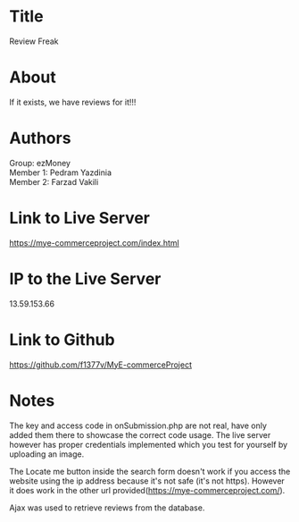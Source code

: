 # Title
  Review Freak
# About 
  If it exists, we have reviews for it!!!
# Authors 
  Group: ezMoney\
  Member 1: Pedram Yazdinia\
  Member 2: Farzad Vakili
# Link to Live Server 
  https://mye-commerceproject.com/index.html
# IP to the Live Server 
  13.59.153.66
# Link to Github
  https://github.com/f1377v/MyE-commerceProject

# Notes 
The key and access code in onSubmission.php are not real, have only added them there to showcase the correct code usage.
The live server however has proper credentials implemented which you test for yourself by uploading an image. 

The Locate me button inside the search form doesn't work if you access the website using the ip address because it's not safe (it's not https).
However it does work in the other url provided(https://mye-commerceproject.com/).

Ajax was used to retrieve reviews from the database. 

